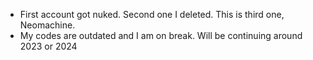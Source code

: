 - First account got nuked. Second one I deleted. This is third one, Neomachine. 
- My codes are outdated and I am on break. Will be continuing around 2023 or 2024 
